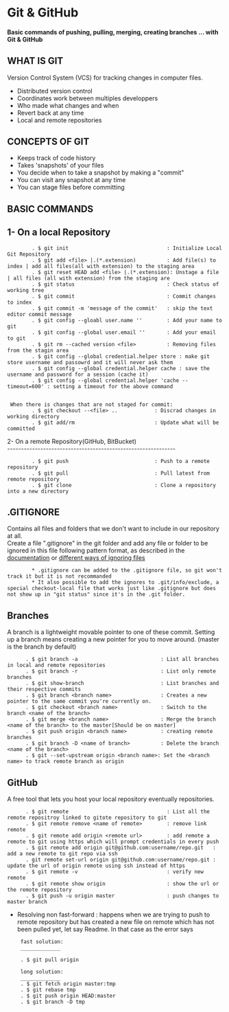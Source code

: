 # Git & GitHub

#### Basic commands of pushing, pulling, merging, creating branches ... with Git & GitHub

## WHAT IS GIT
Version Control System (VCS) for tracking changes in computer files.

 * Distributed version control
 * Coordinates work between multiples developpers
 * Who made what changes and when
 * Revert back at any time
 * Local and remote repositories

## CONCEPTS OF GIT

 * Keeps track of code history
 * Takes 'snapshots' of your files
 * You decide when to take a snapshot by making a "commit"
 * You can visit any snapshot at any time
 * You can stage files before committing

## BASIC COMMANDS

1- On a local Repository
---------------------

            . $ git init                                : Initialize Local Git Repository
            . $ git add <file> |.(*.extension)          : Add file(s) to index | add all files(all with extension) to the staging area
            . $ git reset HEAD add <file> |.(*.extension): Unstage a file | all files (all with extension) from the staging are
            . $ git status                              : Check status of working tree
            . $ git commit                              : Commit changes to index
            . $ git commit -m 'message of the commit'   : skip the text editor commit message
            . $ git config --gloabl user.name ''        : Add your name to git
            . $ git config --global user.email ''       : Add your email to git
            . $ git rm --cached version <file>          : Removing files from the stagin area
            . $ git config --global credential.helper store : make git store username and passowrd and it will never ask them
            . $ git config --global credential.helper cache : save the username and password for a session (cache it)
            . $ git config --global credential.helper 'cache --timeout=600' : setting a timeout for the above command


     When there is changes that are not staged for commit:
            . $ git checkout --<file> ..            : Discrad changes in working directory
            . $ git add/rm                          : Update what will be committed

   2- On a remote Repository(GitHub, BitBucket)\
      -------------------------------------------------------------

            . $ git push                            : Push to a remote repository
            . $ git pull                            : Pull latest from remote repository
            . $ git clone                           : Clone a repository into a new directory

## .GITIGNORE
   Contains all files and folders that we don't want to include in our repository at all.\
   Create a file ".gitignore" in the git folder and add any file or folder to be ignored in this file following pattern format, as described in the [documentation](https://git-scm.com/docs/gitignore) or [different ways of ignoring files](https://help.github.com/en/github/using-git/ignoring-files)
   
            * .gitignore can be added to the .gitignore file, so git won't track it but it is not recommanded
            * It also possible to add the ignores to .git/info/exclude, a special checkout-local file that works just like .gitignore but does not show up in "git status" since it's in the .git folder.

## Branches
 A branch is a lightweight movable pointer to one of these commit.
 Setting up a branch means creating a new pointer for you to move around.
 (master is the branch by default)

          . $ git branch -a                           : List all branches in local and remote repositories
          . $ git branch -r                           : List only remote branches
          . $ git show-branch                         : List branches and their respective commits
          . $ git branch <branch name>                : Creates a new pointer to the same commit you're currently on.
          . $ git checkout <branch name>              : Switch to the branch <name of the branch>
          . $ git merge <branch name>                 : Merge the branch <name of the branch> to the master[Should be on master]
          . $ git push origin <branch name>           : creating remote branches
          . $ git branch -D <name of branch>          : Delete the branch <name of the branch>
          . $ git --set-upstream origin <branch name>: Set the <branch name> to track remote branch as origin

## GitHub
 A free tool that lets you host your local repository eventually repositories.

          . $ git remote                                : List all the remote repositroy linked to gitote repository to git
          . $ git remote remove <name of remote>        : remove link remote
          . $ git remote add origin <remote url>        : add remote a remote to git using https which will prompt credentials in every push
          . $ git remote add origin git@github.com:username/repo.git   : add a new remote to git repo via ssh
          . git remote set-url origin git@github.com:username/repo.git : update the url of origin remote using ssh instead of https
          . $ git remote -v                             : verify new remote
          . $ git remote show origin                    : show the url or the remote repository
          . $ git push -u origin master                 : push changes to master branch


   * Resolving non fast-forward : happens when we are trying to push to remote repository but has created a new file on remote which has not been pulled yet, let say Readme. In that case as the error says
   
          fast solution:
          _____________
          
          . $ git pull origin 
          
          long solution:
          _____________
          . $ git fetch origin master:tmp
          . $ git rebase tmp
          . $ git push origin HEAD:master
          . $ git branch -D tmp


